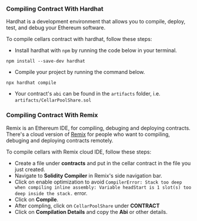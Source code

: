 ### Compiling Contract With Hardhat

Hardhat is a development environment that allows you to compile, deploy, test, and debug your Ethereum software.

To compile cellars contract with hardhat, follow these steps:

- Install hardhat with `npm` by running the code below in your terminal.

```
npm install --save-dev hardhat
```


- Compile your project by running the command below.

```
npx hardhat compile
```

- Your contract's `abi` can be found in the `artifacts` folder, i.e. `artifacts/CellarPoolShare.sol`


### Compiling Contract With Remix

Remix is an Ethereum IDE, for compiling, debuging and deploying contracts. There's a cloud version of [Remix](https://remix.ethereum.org/) for people who want to compiling, debuging and deploying contracts remotely.

To compile cellars with Remix cloud IDE, follow these steps:

- Create a file under **contracts** and put in the cellar contract in the file you just created.
- Navigate to **Solidity Compiler** in Remix's side navigation bar.
- Click on enable optimization to avoid `CompilerError: Stack too deep when compiling inline assembly: Variable headStart is 1 slot(s) too deep inside the stack.` error.
- Click on **Compile**.
- After compling, click on `CellarPoolShare` under **CONTRACT**
- Click on **Compilation Details** and copy the **Abi** or other details.
